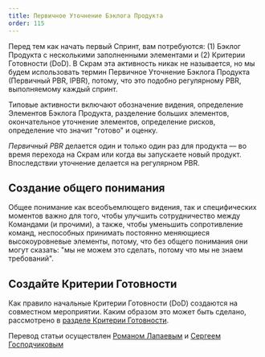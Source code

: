```yaml
---
title: Первичное Уточнение Бэклога Продукта
order: 115
---
```


Перед тем как начать первый Спринт, вам потребуются: (1) Бэклог Продукта с несколькими заполненными элементами и (2) Критерии Готовности (DoD). В Скрам эта активность никак не называется, но мы будем использовать термин Первичное Уточнение Бэклога Продукта (Первичный PBR, IPBR), потому, что это подобно регулярному PBR, выполняемому каждый спринт.

Типовые активности включают обозначение видения, определение Элементов Бэклога Продукта, разделение больших элементов, окончательное уточнение элементов, определение рисков, определение что значит "готово" и оценку.

*Первичный PBR* делается один и только один раз для продукта — во время перехода на Скрам или когда вы запускаете новый продукт. Впоследствии уточнение делается на регулярном PBR.

## Создание общего понимания

Общее понимание как всеобъемлющего видения, так и специфических моментов важно для того, чтобы улучшить сотрудничество между Командами (и прочими), а также, чтобы уменьшить сопротивление команд, неспособных принимать постоянно меняющиеся высокоуровневые элементы, потому, что без общего понимания они могут сказать: "мы не можем это сделать, потому что мы не знаем требований".

## Создайте Критерии Готовности

Как правило начальные Критерии Готовности (DoD) создаются на совместном мероприятии. Каким образом это может быть сделано, рассмотрено в  [разделе Критерии Готовности](definition-of-done.html).

Перевод статьи осуществлен [Романом Лапаевым](https://www.linkedin.com/in/romanlapaev) и [Сергеем Господчиковым](https://less.works/ru/profiles/sergey-gospodchikov)
